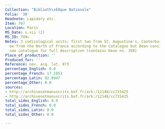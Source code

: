 ```yaml
---
Collection: "Biblioth\xE8que Nationale"
Folia: '38'
Headnote: Lapidary etc.
Item: 767
Location: Paris
MS_Date: s.xii (2)
MS_ID: 749c
Notes: 3 codicological units; first two from St. Augustine's, Canterbury; third may
  be from the North of France according to the Catalogue but Dean considers it AN;
  see catalogue for full description (contains Dean no. 350)
Place_of_production: ''
Produced_for: ''
Reference: nov. acq. lat. 873
percentage_English: 0.0
percentage_French: 17.1053
percentage_Latin: 82.8947
percentage_Other: 0.0
sources:
- http://archivesetmanuscrits.bnf.fr/ark:/12148/cc715425
- http://archivesetmanuscrits.bnf.fr/ark:/12148/cc715425
total_sides_English: 0.0
total_sides_French: 0.0
total_sides_Latin: 0.0
total_sides_Other: 0.0

---
```

